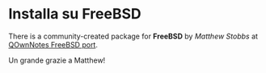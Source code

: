 # Installa su FreeBSD

There is a community-created package for **FreeBSD** by _Matthew Stobbs_ at [QOwnNotes FreeBSD port](https://www.freshports.org/deskutils/qownnotes).

Un grande grazie a Matthew!
